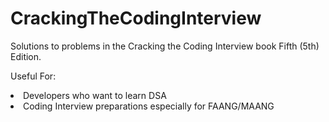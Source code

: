 # CrackingTheCodingInterview
Solutions to problems in the Cracking the Coding Interview book Fifth (5th) Edition.

Useful For:
  <li> Developers who want to learn DSA </li>
  <li> Coding Interview preparations especially for FAANG/MAANG</li>
  
